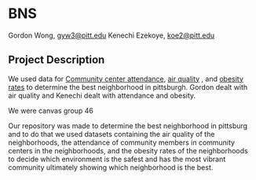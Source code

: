 # BNS

Gordon Wong, gyw3@pitt.edu
Kenechi Ezekoye, koe2@pitt.edu


## Project Description

We used data for [Community center attendance](https://data.wprdc.org/dataset/daily-community-center-attendance/resource/b7cb30c8-b179-43ff-8655-f24880b0f578), [air quality](https://data.wprdc.org/dataset/allegheny-county-air-quality/resource/4ab1e23f-3262-4bd3-adbf-f72f0119108b) , and [obesity rates](https://data.wprdc.org/dataset/allegheny-county-obesity-rates/resource/fce248f0-8697-4d2a-bbe0-2da826776bfa?view_id=623baf47-90d4-4745-b17f-6b1f14849d76) to determine the best neighborhood in pittsburgh. Gordon dealt with air quality and Kenechi dealt with attendance and obesity.

We were canvas group 46

Our repository was made to determine the best neighborhood in pittsburg and to do that we used datasets containing the air quality of the neighborhoods, the attendance of community members in community centers in the neighborhoods, and the obesity rates of the neighborhoods to decide which environment is the safest and has the most vibrant community ultimately showing which neighborhood is the best.
